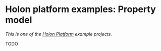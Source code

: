 # Holon platform examples: Property model

_This is one of the [Holon Platform](https://holon-platform.com) example projects._

TODO
